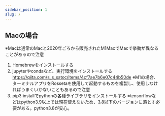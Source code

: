 ```yaml
---
sidebar_position: 1
slug: /
---
```


## Macの場合

※Macは通常のMacと2020年ごろから販売されたM1MacでMacで挙動が異なることがあるので注意

1. Homebrewをインストールする
2. jupyterやcondaなど、実行環境をインストールする
https://qiita.com/s_s_satoc/items/4cf7ae7b6e07c44b50de
※M1の場合、ターミナルアプリをRossetaを使用して起動するものを複製し、使用しなければうまくいかないこともあるので注意
3. pip3 installでpythonの各種ライブラリをインストールする
※tensorflowなどはpython3.9以上では現在使えないため、3.8以下のバージョンに落とす必要がある。python3.8が安心。




